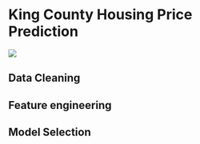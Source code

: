 # King County Housing Price Prediction


![](hhttps://content.lib.washington.edu/imls/kcsnapshots/images/kc-map.gif)
## Data Cleaning 

## Feature engineering

## Model Selection

